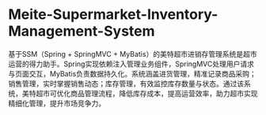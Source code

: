 # Meite-Supermarket-Inventory-Management-System
基于SSM（Spring + SpringMVC + MyBatis）的美特超市进销存管理系统是超市运营的得力助手。Spring实现依赖注入管理业务组件，SpringMVC处理用户请求与页面交互，MyBatis负责数据持久化。系统涵盖进货管理，精准记录商品采购；销售管理，实时掌握销售动态；库存管理，有效监控库存数量与状态。通过该系统，美特超市可优化商品管理流程，降低库存成本，提高运营效率，助力超市实现精细化管理，提升市场竞争力。
